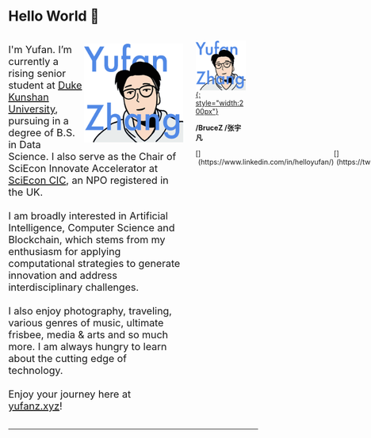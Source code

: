 # Hello World 👋 

<style>
img {
  float: right;
}
</style>


<div style="display: flex;" markdown>

<div markdown style="width: 70%;">
<p style="font-size:20px;">
<img src="img/logos/logo8_en.png" alt="Pineapple" style="width:200px">
<!-- Hello World 👋  -->
<!-- <br />
<br /> -->
I'm Yufan. 
I’m currently a rising senior student at <a href="https://dukekunshan.edu.cn/">Duke Kunshan University</a>, pursuing in a degree of B.S. in Data Science.
I also serve as the Chair of SciEcon Innovate Accelerator at <a href="https://www.sciecon.org/">SciEcon CIC</a>, an NPO registered in the UK.
<br />
<br />
I am broadly interested in Artificial Intelligence, Computer Science and Blockchain, which stems from my enthusiasm for applying computational strategies to generate innovation and address interdisciplinary challenges. 
<br />
<br />
I also enjoy photography, traveling, various genres of music, ultimate frisbee, media & arts and so much more. 
I am always hungry to learn about the cutting edge of technology.
<br />
<br />
Enjoy your journey here at <a href="https://yufanz.xyz/">yufanz.xyz</a>!
</p>
</div>

<div style="width: 5%"></div>

<div markdown style="width: 20%;">

[![YUFAN](./img/logos/logo8_en.png){: style="width:200px"}](index.md)

**/BruceZ /张宇凡**

<!-- Data Science | Undergraduate '23 | *Duke Kunshan University*

Chair of SciEcon Innovate Accelerator | *SciEcon CIC* -->

<link rel="stylesheet" href="https://cdnjs.cloudflare.com/ajax/libs/font-awesome/4.7.0/css/font-awesome.min.css">

<div style="display: flex;" markdown>
[<i class="fa fa-linkedin" aria-hidden="true"></i>](https://www.linkedin.com/in/helloyufan/)
<div style="width: 10%"></div>
[<i class="fa fa-twitter" aria-hidden="true"></i>](https://twitter.com/brucezbrucez)
<div style="width: 10%"></div>
[<i class="fa fa-github" aria-hidden="true"></i>](https://github.com/iambrucez)
<div style="width: 10%"></div>
[<i class="fa fa-envelope" aria-hidden="true"></i>](mailto:yz605@duke.edu)
<div style="width: 10%"></div>
[<i class="fa fa-phone" aria-hidden="true"></i>](tel:+86 13853189701)
<div style="width: 10%"></div>
[<i class="fa fa-video-camera" aria-hidden="true"></i>](./meet.md)
</div>

</div>

<!-- <div style="width: 5%"></div> -->

<!-- <div markdown style="width: 70%;">
<p style="font-size:20px;">
Hello World 👋 
<br />
<br />
I'm Yufan. 
I’m currently a rising senior student at <a href="https://dukekunshan.edu.cn/">Duke Kunshan University</a>, pursuing in a degree of B.S. in Data Science.
I also serve as the Chair of SciEcon Innovate Accelerator at <a href="https://www.sciecon.org/">SciEcon CIC</a>, an NPO registered in the UK.
<br />
<br />
I am broadly interested in Artificial Intelligence, Computer Science and Blockchain, which stems from my enthusiasm for applying computational strategies to generate innovation and address interdisciplinary challenges. 
<br />
<br />
I also enjoy photography, traveling, various genres of music, ultimate frisbee, media & arts and so much more. 
I am always hungry to learn about the cutting edge of technology.
<br />
<br />
Enjoy your journey here at <a href="https://yufanz.xyz/">yufanz.xyz</a>!
</p>
</div> -->

</div>

---
<!-- 
|
[#Bio](Home/bio.md) |
[#Education](Home/education.md) |
[#Skills](Home/skills.md) |
[#Tags](Home/tags.md) | -->
